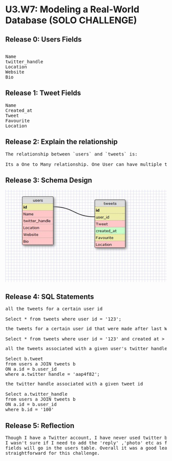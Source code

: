 # U3.W7: Modeling a Real-World Database (SOLO CHALLENGE)

## Release 0: Users Fields

<pre> 
Name
twitter_handle
Location
Website
Bio
</pre>

## Release 1: Tweet Fields
<!-- Identify the fields Twitter uses to represent/display a tweet. What are you required or allowed to enter? -->

<pre>
Name
Created_at
Tweet
Favourite
Location
</pre>
## Release 2: Explain the relationship
<pre>
The relationship between `users` and `tweets` is: 

Its a One to Many relationship. One User can have multiple tweets. 
</pre>
## Release 3: Schema Design
<!-- Include your image (inline) of your schema -->

![Twitter](https://github.com/anup4f82/phase_0_unit_3/blob/master/week_7/images_anup/twitter.JPG?raw=true)
## Release 4: SQL Statements
<!-- Include your SQL Statements. How can you make markdown files show blocks of code? -->
<pre>
all the tweets for a certain user id

Select * from tweets where user_id = '123';
</pre>

<pre>
the tweets for a certain user id that were made after last Wednesday (whenever last Wednesday was for you)

Select * from tweets where user_id = '123' and created_at > '04/16/2014';
</pre>

<pre>
all the tweets associated with a given user's twitter handle

Select b.tweet 
from users a JOIN tweets b 
ON a.id = b.user_id
where a.twitter_handle = 'aap4f82';
</pre>

<pre>
the twitter handle associated with a given tweet id

Select a.twitter_handle 
from users a JOIN tweets b
ON a.id = b.user_id
where b.id = '100'
</pre>
## Release 5: Reflection
<!-- Be sure to add your reflection here!!! -->

<pre>Though I have a Twitter account, I have never used twitter before. On seeing the tweet form I like how simple it is with minimal fields.
I wasn't sure if I need to add the 'reply' ,'photo' etc as fields. I believe I dont need to. For the profile page it was easy to determing which 
fields will go in the users table. Overall it was a good learning experience to play around with 'tweets'. Writing SQL queries again was 
straightforward for this challenge.</pre>